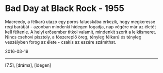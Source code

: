 # Bad Day at Black Rock - 1955

Macreedy, a félkarú utazó egy poros falucskába érkezik, hogy megkeresse régi barátját - azonban mindenki hidegen fogadja, nap végére már az életét kell féltenie. A helyi erősember titkol valamit, mindenkit szorít a lelkiismeret. Nincs csehovi pisztoly, a főszereplő öreg, tényleg félkarú és tényleg veszélyben forog az élete - csakis az eszére számíthat.

2016-03-19 

----

[7.5], [dráma], [idegen]